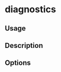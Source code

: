 <!--[metadata]>
+++
title = "diagnostics"
description = "Docker Trusted Registry backup command reference."
keywords = ["docker, registry, reference, backup"]
[menu.main]
parent="dtr_menu_reference"
identifier="dtr_diagnostics"
+++
<![end-metadata]-->

# diagnostics

## Usage

## Description

## Options
